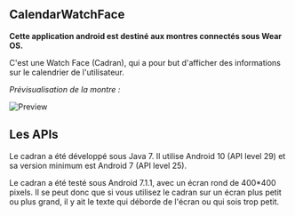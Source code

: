 ## CalendarWatchFace

**Cette application android est destiné aux montres connectés sous Wear OS.**

C'est une Watch Face (Cadran), qui a pour but d'afficher des informations sur le calendrier de l'utilisateur.


*Prévisualisation de la montre :*

![Preview](https://raw.githubusercontent.com/themsou/CalendarWatchFace/master/app/src/main/res/drawable/preview.png)

## Les APIs

Le cadran a été développé sous Java 7.
Il utilise Android 10 (API level 29) et sa version minimum est Android 7 (API level 25).

Le cadran a été testé sous Android 7.1.1, avec un écran rond de 400*400 pixels. Il se peut donc que si vous utilisez le cadran sur un écran plus petit ou plus grand, il y ait le texte qui déborde de l'écran ou qui sois trop petit.